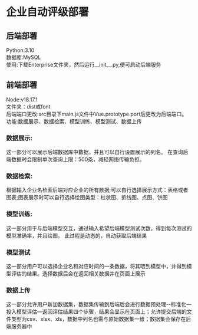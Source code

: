 # 企业自动评级部署

## 后端部署

Python:3.10 \
数据库:MySQL \
使用:下载Enterprise文件夹，然后运行__init__.py,便可启动后端服务


## 前端部署

Node:v18.17.1 \
文件夹：dist或font \
后端端口更改:src目录下main.js文件中Vue.prototype.port后更改为后端端口。 \
功能:数据展示、数据检索、模型训练、模型测试、数据上传 
### 数据展示:
这一部分可以展示后端数据库中数据，并且可以自行设置展示的列名。 在查询后端数据时会限制单次查询上限：500条，减轻网络传输负担。 
### 数据检索:
根据输入企业名检索后端对应企业的所有数据;可以自行选择展示方式：表格或者图表;图表展示时可以自行选择绘图类型：柱状图、折线图、点图、饼图 
### 模型训练:
这一部分用于与后端模型交互，通过输入希望后端模型测试次数，得到每次测试的模型准确率，并且绘图。 此过程是动态的，自动获取后端结果
### 模型测试
这一部分用户可以选择企业名和对应时间的一条数据，将其喂到模型中，并得到模型评估的结果。选择数据后会在返回相关数据并在页面上展示 
### 数据上传
这一部分允许用户新加数据集，数据集传输到后端后会进行数据预处理--标准化—投入模型评估—返回评估结果四个步骤，结果会显示在页面上；允许提交后端的文件类型为csv、xlsx、xls，数据中列名也需与原始数据集一致；数据集会保存在后端服务器中
